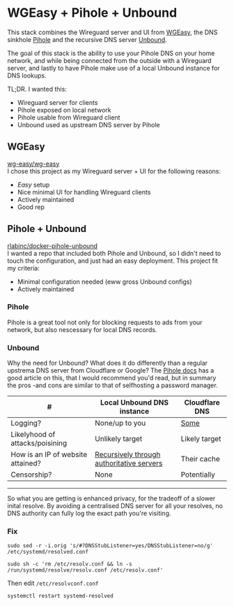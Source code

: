 # WGEasy + Pihole + Unbound
This stack combines the Wireguard server and UI from [WGEasy](https://github.com/wg-easy/wg-easy), the DNS sinkhole [Pihole](https://github.com/pi-hole/docker-pi-hole/) and the recursive DNS server [Unbound](https://github.com/NLnetLabs/unbound).

The goal of this stack is the ability to use your Pihole DNS on your home network, and while being connected from the outside with a Wireguard server, and lastly to have Pihole make use of a local Unbound instance for DNS lookups.

TL;DR. I wanted this:

* Wireguard server for clients
* Pihole exposed on local network
* Pihole usable from Wireguard client
* Unbound used as upstream DNS server by Pihole

## WGEasy
[wg-easy/wg-easy](https://github.com/wg-easy/wg-easy) \
I chose this project as my Wireguard server + UI for the following reasons:

* *Easy* setup
* Nice minimal UI for handling Wireguard clients
* Actively maintained
* Good rep

## Pihole + Unbound
[rlabinc/docker-pihole-unbound](https://github.com/origamiofficial/docker-pihole-unbound) \
I wanted a repo that included both Pihole and Unbound, so I didn't need to touch the configuration, and just had an easy deployment. This project fit my criteria:

* Minimal configuration needed (eww gross Unbound configs)
* Actively maintained

### Pihole
Pihole is a great tool not only for blocking requests to ads from your network, but also nescessary for local DNS records.

### Unbound
Why the need for Unbound? What does it do differently than a regular upstrema DNS server from Cloudflare or Google? The [Pihole docs](https://docs.pi-hole.net/guides/dns/unbound/) has a good article on this, that I would recommend you'd read, but in summary the pros -and cons are similar to that of selfhosting a password manager.

|#                                |Local Unbound DNS instance  |Cloudflare DNS|
|---------------------------------|----------------------------|--------------|
|Logging?                         |None/up to you              |[Some](https://www.privacyguides.org/en/dns/#fn:2)|
|Likelyhood of attacks/poisining  |Unlikely target             |Likely target |
|How is an IP of website attained?|[Recursively through authoritative servers](https://docs.pi-hole.net/guides/dns/unbound/#what-does-this-guide-provide)|Their cache   |
|Censorship?                      |None                        |Potentially   |

---
So what you are getting is enhanced privacy, for the tradeoff of a slower inital resolve. By avoiding a centralised DNS server for all your resolves, no DNS authority can fully log the exact path you're visiting.

### Fix
```
sudo sed -r -i.orig 's/#?DNSStubListener=yes/DNSStubListener=no/g' /etc/systemd/resolved.conf
```
```
sudo sh -c 'rm /etc/resolv.conf && ln -s /run/systemd/resolve/resolv.conf /etc/resolv.conf'
```

Then edit `/etc/resolvconf.conf`

```
systemctl restart systemd-resolved
```
